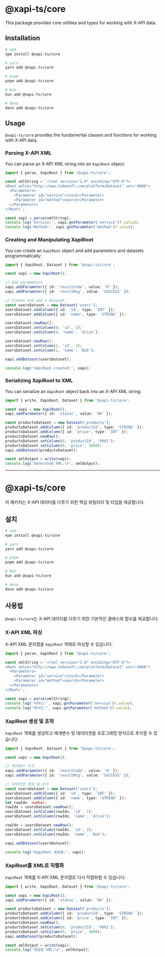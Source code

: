 # @xapi-ts/core

This package provides core utilities and types for working with X-API data.

## Installation

```bash
# npm
npm install @xapi-ts/core

# yarn
yarn add @xapi-ts/core

# pnpm
pnpm add @xapi-ts/core

# bun
bun add @xapi-ts/core

# deno
deno add @xapi-ts/core
```

## Usage

`@xapi-ts/core` provides the fundamental classes and functions for working with X-API data.

### Parsing X-API XML

You can parse an X-API XML string into an `XapiRoot` object:

```typescript
import { parse, XapiRoot } from '@xapi-ts/core';

const xmlString = `<?xml version="1.0" encoding="UTF-8"?>
<Root xmlns="http://www.tobesoft.com/platform/Dataset" ver="4000">
  <Parameters>
    <Parameter id="service">stock</Parameter>
    <Parameter id="method">search</Parameter>
  </Parameters>
</Root>`;

const xapi = parse(xmlString);
console.log('Service:', xapi.getParameter('service')?.value);
console.log('Method:', xapi.getParameter('method')?.value);
```

### Creating and Manipulating XapiRoot

You can create an `XapiRoot` object and add parameters and datasets programmatically:

```typescript
import { XapiRoot, Dataset } from '@xapi-ts/core';

const xapi = new XapiRoot();

// Add parameters
xapi.addParameter({ id: 'resultCode', value: '0' });
xapi.addParameter({ id: 'resultMsg', value: 'SUCCESS' });

// Create and add a dataset
const usersDataset = new Dataset('users');
usersDataset.addColumn({ id: 'id', type: 'INT' });
usersDataset.addColumn({ id: 'name', type: 'STRING' });

usersDataset.newRow();
usersDataset.setColumn(0, 'id', 1);
usersDataset.setColumn(0, 'name', 'Alice');

usersDataset.newRow();
usersDataset.setColumn(1, 'id', 2);
usersDataset.setColumn(1, 'name', 'Bob');

xapi.addDataset(usersDataset);

console.log('XapiRoot created:', xapi);
```

### Serializing XapiRoot to XML

You can serialize an `XapiRoot` object back into an X-API XML string:

```typescript
import { write, XapiRoot, Dataset } from '@xapi-ts/core';

const xapi = new XapiRoot();
xapi.addParameter({ id: 'status', value: 'OK' });

const productsDataset = new Dataset('products');
productsDataset.addColumn({ id: 'productId', type: 'STRING' });
productsDataset.addColumn({ id: 'price', type: 'INT' });
productsDataset.newRow();
productsDataset.setColumn(0, 'productId', 'P001');
productsDataset.setColumn(0, 'price', 1000);
xapi.addDataset(productsDataset);

const xmlOutput = write(xapi);
console.log('Generated XML:\n', xmlOutput);
```

---

# @xapi-ts/core

이 패키지는 X-API 데이터를 다루기 위한 핵심 유틸리티 및 타입을 제공합니다.

## 설치

```bash
# npm
npm install @xapi-ts/core

# yarn
yarn add @xapi-ts/core

# pnpm
pnpm add @xapi-ts/core

# bun
bun add @xapi-ts/core

# deno
deno add @xapi-ts/core
```

## 사용법

`@xapi-ts/core`는 X-API 데이터를 다루기 위한 기본적인 클래스와 함수를 제공합니다.

### X-API XML 파싱

X-API XML 문자열을 `XapiRoot` 객체로 파싱할 수 있습니다:

```typescript
import { parse, XapiRoot } from '@xapi-ts/core';

const xmlString = `<?xml version="1.0" encoding="UTF-8"?>
<Root xmlns="http://www.tobesoft.com/platform/Dataset" ver="4000">
  <Parameters>
    <Parameter id="service">stock</Parameter>
    <Parameter id="method">search</Parameter>
  </Parameters>
</Root>`;

const xapi = parse(xmlString);
console.log('서비스:', xapi.getParameter('service')?.value);
console.log('메서드:', xapi.getParameter('method')?.value);
```

### XapiRoot 생성 및 조작

`XapiRoot` 객체를 생성하고 매개변수 및 데이터셋을 프로그래밍 방식으로 추가할 수 있습니다:

```typescript
import { XapiRoot, Dataset } from '@xapi-ts/core';

const xapi = new XapiRoot();

// 매개변수 추가
xapi.addParameter({ id: 'resultCode', value: '0' });
xapi.addParameter({ id: 'resultMsg', value: 'SUCCESS' });

// 데이터셋 생성 및 추가
const usersDataset = new Dataset('users');
usersDataset.addColumn({ id: 'id', type: 'INT' });
usersDataset.addColumn({ id: 'name', type: 'STRING' });
let rowIdx: number;
rowIdx = usersDataset.newRow();
usersDataset.setColumn(rowIdx, 'id', 1);
usersDataset.setColumn(rowIdx, 'name', 'Alice');

rowIdx = usersDataset.newRow();
usersDataset.setColumn(rowIdx, 'id', 2);
usersDataset.setColumn(rowIdx, 'name', 'Bob');

xapi.addDataset(usersDataset);

console.log('XapiRoot 생성됨:', xapi);
```

### XapiRoot를 XML로 직렬화

`XapiRoot` 객체를 X-API XML 문자열로 다시 직렬화할 수 있습니다:

```typescript
import { write, XapiRoot, Dataset } from '@xapi-ts/core';

const xapi = new XapiRoot();
xapi.addParameter({ id: 'status', value: 'OK' });

const productsDataset = new Dataset('products');
productsDataset.addColumn({ id: 'productId', type: 'STRING' });
productsDataset.addColumn({ id: 'price', type: 'INT' });
productsDataset.newRow();
productsDataset.setColumn(0, 'productId', 'P001');
productsDataset.setColumn(0, 'price', 1000);
xapi.addDataset(productsDataset);

const xmlOutput = write(xapi);
console.log('생성된 XML:\n', xmlOutput);
```